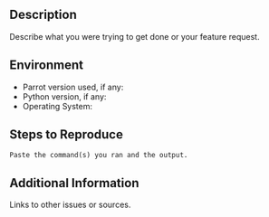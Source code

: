 ## Description

Describe what you were trying to get done or your feature request.

## Environment

* Parrot version used, if any:
* Python version, if any:
* Operating System:

## Steps to Reproduce

```
Paste the command(s) you ran and the output.
```

## Additional Information

Links to other issues or sources.

